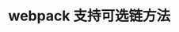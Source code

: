 <!--
 * @Author: tim
 * @Date: 2020-05-15 10:33:07
 * @LastEditors: tim
 * @LastEditTime: 2020-05-15 10:33:58
 * @Description: https://babeljs.io/docs/en/babel-plugin-proposal-optional-chaining
 -->

# webpack 支持可选链方法